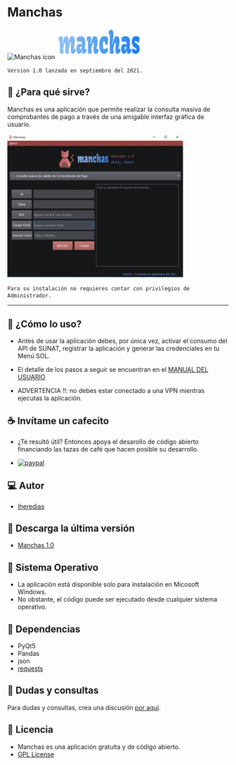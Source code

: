# Manchas
![Manchas icon](https://github.com/lheredias/manchas/blob/main/finalicon02.ico) ![Manchas logo](https://github.com/lheredias/manchas/blob/main/app%20name02.png) 

```
Version 1.0 lanzada en septiembre del 2021.
```

## :izakaya_lantern: ¿Para qué sirve?

Manchas es una aplicación que permite realizar la consulta masiva de comprobantes de pago a través de una amigable interfaz gráfica de usuario.

<img src="https://github.com/lheredias/manchas/blob/main/screenshot.png" width="400" /> 

```
Para su instalación no requieres contar con privilegios de Administrador.
```
***
## :notebook: ¿Cómo lo uso?

* Antes de usar la aplicación debes, por única vez, activar el consumo del API de SUNAT, registrar la aplicación y generar las credenciales en tu Menú SOL.

* El detalle de los pasos a seguir se encuentran en el [MANUAL DEL USUARIO](https://github.com/lheredias/manchas/blob/main/INSTRUCCIONES%20DE%20USO.pdf)

* ADVERTENCIA :bangbang:: no debes estar conectado a una VPN mientras ejecutas la aplicación.

## :coffee: Invítame un cafecito

* ¿Te resultó útil? Entonces apoya el desarollo de código abierto financiando las tazas de café que hacen posible su desarrollo.

* [![paypal](https://www.paypalobjects.com/en_US/i/btn/btn_donateCC_LG.gif)](https://www.paypal.com/donate?cmd=_s-xclick&hosted_button_id=A4T4MYRVADR6C)

## :computer: Autor

* [lheredias](https://github.com/lheredias) 

## :honeybee: Descarga la última versión

* [Manchas 1.0](https://github.com/lheredias/manchas/releases/tag/v1.0)

## :school_satchel: Sistema Operativo

* La aplicación está disponible solo para instalación en Micosoft Windows. 
* No obstante, el código puede ser ejecutado desde cualquier sistema operativo.  

## :floppy_disk: Dependencias

* PyQt5
* Pandas
* json
* [requests](https://docs.python-requests.org/en/latest/)

## :speech_balloon: Dudas y consultas

Para dudas y consultas, crea una discusión [por aquí](https://github.com/lheredias/manchas/discussions).

## :closed_book: Licencia

* Manchas es una aplicación gratuita y de código abierto. 
* [GPL License](https://github.com/lheredias/manchas/blob/main/LICENCE)
